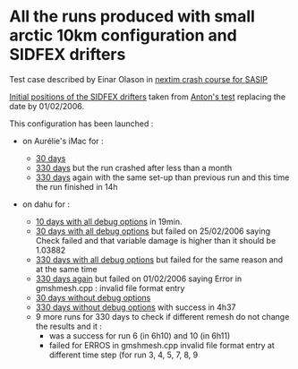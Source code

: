 # All the runs produced with small arctic 10km configuration and SIDFEX drifters

Test case described by Einar Olason in [nextim crash course for SASIP](https://www.youtube.com/watch?v=Wv_5frfx7II)

[Initial positions of the SIDFEX drifters](https://github.com/auraoupa/config-nextsim/blob/main/small_arctic_10km_sidfex/SIDFEX_buoys-small_arctic_10km-20060201T000000Z.txt) taken from [Anton's test](https://github.com/nansencenter/nextsim/issues/201) replacing the date by 01/02/2006.

This configuration has been launched :
  - on Aurélie's iMac for :
    - [30 days](https://github.com/auraoupa/config-nextsim/tree/main/small_arctic_10km_sidfex/run_30d_imac)
    - [330 days](https://github.com/auraoupa/config-nextsim/tree/main/small_arctic_10km_sidfex/run1_330d_imac) but the run crashed after less than a month
    - [330 days](https://github.com/auraoupa/config-nextsim/tree/main/small_arctic_10km_sidfex/run2_330d_imac) again with the same set-up than previous run and this time the run finished in 14h
    
  - on dahu for :
    - [10 days with all debug options](https://github.com/auraoupa/config-nextsim/tree/main/small_arctic_10km_sidfex/run_10d_mesh) in 19min.
    - [30 days with all debug options](https://github.com/auraoupa/config-nextsim/tree/main/small_arctic_10km_sidfex/run_30d_mesh) but failed on 25/02/2006 saying Check failed and that variable damage is higher than it should be 1.03882
    - [330 days with all debug options](https://github.com/auraoupa/config-nextsim/tree/main/small_arctic_10km_sidfex/run_330d_32cores) but failed for the same reason and at the same time
    - [330 days again](https://github.com/auraoupa/config-nextsim/tree/main/small_arctic_10km_sidfex/run2_330d_32cores) but failed on 01/02/2006 saying Error in gmshmesh.cpp : invalid file format entry
    - [30 days without debug options](https://github.com/auraoupa/config-nextsim/tree/main/small_arctic_10km_sidfex/run_30d_nodebug)
    - [330 days without debug options](https://github.com/auraoupa/config-nextsim/tree/main/small_arctic_10km_sidfex/run_330d_nodebug) with success in 4h37
    - 9 more runs for 330 days to check if different remesh do not change the results and it :
      - was a success for run 6 (in 6h10) and 10 (in 6h11)
      - failed for ERROS in gmshmesh.cpp invalid file format entry at different time step (for run 3, 4, 5, 7, 8, 9 
  
